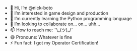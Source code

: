 - 👋 Hi, I’m @nick-boto
- 👀 I’m interested in game design and production
- 🌱 I’m currently learning the Python programming language
- 💞️ I’m looking to collaborate on... on... uhh...
- 📫 How to reach me: ¯\\\_(ツ)_/¯
- 😄 Pronouns: Whatever is fine
- ⚡ Fun fact: I got my Operator Certification!

<!---
nick-boto/nick-boto is a ✨ special ✨ repository because its `README.md` (this file) appears on your GitHub profile.
You can click the Preview link to take a look at your changes.
--->
